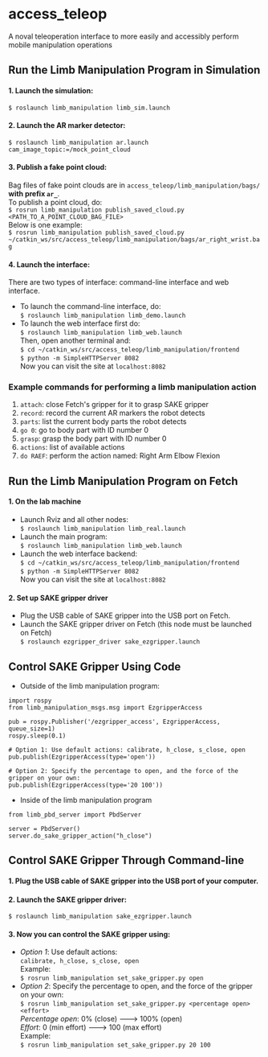 # access_teleop
A noval teleoperation interface to more easily and accessibly perform mobile manipulation operations

## Run the Limb Manipulation Program in Simulation  
####  1. Launch the simulation:  
`$ roslaunch limb_manipulation limb_sim.launch`
#### 2. Launch the AR marker detector:  
`$ roslaunch limb_manipulation ar.launch cam_image_topic:=/mock_point_cloud`
#### 3. Publish a fake point cloud: 
Bag files of fake point clouds are in `access_teleop/limb_manipulation/bags/` **with prefix `ar_`**.  
To publish a point cloud, do:  
`$ rosrun limb_manipulation publish_saved_cloud.py <PATH_TO_A_POINT_CLOUD_BAG_FILE>`  
Below is one example:  
`$ rosrun limb_manipulation publish_saved_cloud.py ~/catkin_ws/src/access_teleop/limb_manipulation/bags/ar_right_wrist.bag`
#### 4. Launch the interface:  
There are two types of interface: command-line interface and web interface.  
- To launch the command-line interface, do:  
`$ roslaunch limb_manipulation limb_demo.launch`
- To launch the web interface first do:  
`$ roslaunch limb_manipulation limb_web.launch`  
Then, open another terminal and:  
`$ cd ~/catkin_ws/src/access_teleop/limb_manipulation/frontend`  
`$ python -m SimpleHTTPServer 8082`  
Now you can visit the site at `localhost:8082`

### Example commands for performing a limb manipulation action
1. `attach`: close Fetch's gripper for it to grasp SAKE gripper
2. `record`: record the current AR markers the robot detects
3. `parts`: list the current body parts the robot detects
4. `go 0`: go to body part with ID number 0
5. `grasp`: grasp the body part with ID number 0
6. `actions`: list of available actions
7. `do RAEF`: perform the action named: Right Arm Elbow Flexion

## Run the Limb Manipulation Program on Fetch  
#### 1. On the lab machine
- Launch Rviz and all other nodes:  
`$ roslaunch limb_manipulation limb_real.launch`  
- Launch the main program:  
`$ roslaunch limb_manipulation limb_web.launch`  
- Launch the web interface backend:  
`$ cd ~/catkin_ws/src/access_teleop/limb_manipulation/frontend`  
`$ python -m SimpleHTTPServer 8082`  
Now you can visit the site at `localhost:8082`
#### 2. Set up SAKE gripper driver
- Plug the USB cable of SAKE gripper into the USB port on Fetch.  
- Launch the SAKE gripper driver on Fetch (this node must be launched on Fetch)  
`$ roslaunch ezgripper_driver sake_ezgripper.launch`

## Control SAKE Gripper Using Code
- Outside of the limb manipulation program:
```
import rospy
from limb_manipulation_msgs.msg import EzgripperAccess

pub = rospy.Publisher('/ezgripper_access', EzgripperAccess, queue_size=1)
rospy.sleep(0.1)

# Option 1: Use default actions: calibrate, h_close, s_close, open
pub.publish(EzgripperAccess(type='open'))

# Option 2: Specify the percentage to open, and the force of the gripper on your own:  
pub.publish(EzgripperAccess(type='20 100'))
```
- Inside of the limb manipulation program
```
from limb_pbd_server import PbdServer

server = PbdServer()
server.do_sake_gripper_action("h_close")
```

## Control SAKE Gripper Through Command-line
#### 1. Plug the USB cable of SAKE gripper into the USB port of your computer.  
#### 2. Launch the SAKE gripper driver:   
`$ roslaunch limb_manipulation sake_ezgripper.launch`
#### 3. Now you can control the SAKE gripper using:  
- *Option 1*: Use default actions:  
`calibrate, h_close, s_close, open`  
Example:  
`$ rosrun limb_manipulation set_sake_gripper.py open`
- *Option 2*: Specify the percentage to open, and the force of the gripper on your own:  
`$ rosrun limb_manipulation set_sake_gripper.py <percentage open> <effort>`  
*Percentage open*: 0% (close) ---> 100% (open)  
*Effort*: 0 (min effort) ---> 100 (max effort)  
Example:  
`$ rosrun limb_manipulation set_sake_gripper.py 20 100`

